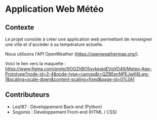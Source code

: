 # Application Web Météo

## Contexte
Le projet consiste à créer une application web permettant de renseigner une ville et d'accéder à sa température actuelle. 

Nous utilisons l'API OpenWeather (https://openweathermap.org/).

Voici le lien vers la maquette : https://www.figma.com/proto/9OGZhBO5sykeajqEVpVO49/Meteo-App-Prototype?node-id=2-4&node-type=canvas&t=QZBEenNPEJwK8Lwg-1&scaling=scale-down&content-scaling=fixed&page-id=0%3A1

## Contributeurs
- Lea187 : Développement Back-end (Python)
- Sogomis : Développement Front-end (HTML / CSS)
